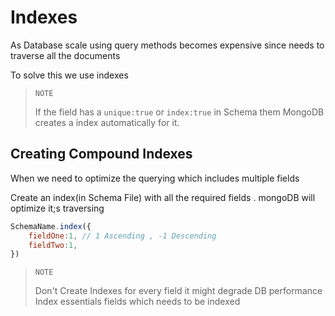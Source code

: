 # Indexes

As Database scale using query methods becomes expensive since needs to traverse all the documents

To solve this we use indexes

> `NOTE`
> 
> If the field has a `unique:true` or `index:true` in Schema them MongoDB creates a index automatically for it.



## Creating Compound Indexes

When we need to optimize the querying which includes multiple fields

Create an index(in Schema File) with all the required fields . mongoDB will optimize it;s traversing

```js
SchemaName.index({
    fieldOne:1, // 1 Ascending , -1 Descending
    fieldTwo:1,
})
```

> `NOTE`
> 
> Don't Create Indexes for every field it might degrade DB performance
> Index essentials fields which needs to be indexed
